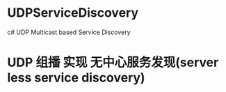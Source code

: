 # UDPServiceDiscovery
c# UDP Multicast based Service Discovery

# UDP 组播 实现 无中心服务发现(server less service discovery)
